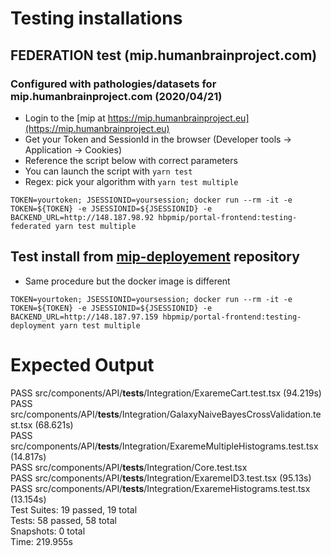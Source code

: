# Testing installations

## FEDERATION test (mip.humanbrainproject.com)

### Configured with pathologies/datasets for mip.humanbrainproject.com (2020/04/21)

- Login to the [mip at https://mip.humanbrainproject.eu](https://mip.humanbrainproject.eu)
- Get your Token and SessionId in the browser (Developer tools -> Application -> Cookies)
- Reference the script below with correct parameters
- You can launch the script with `yarn test`
- Regex: pick your algorithm with `yarn test multiple`

`TOKEN=yourtoken; JSESSIONID=yoursession; docker run --rm -it -e TOKEN=${TOKEN} -e JSESSIONID=${JSESSIONID} -e BACKEND_URL=http://148.187.98.92 hbpmip/portal-frontend:testing-federated yarn test multiple`

## Test install from [mip-deployement](https://github.com/HBPMedical/mip-deployment) repository

- Same procedure but the docker image is different

`TOKEN=yourtoken; JSESSIONID=yoursession; docker run --rm -it -e TOKEN=${TOKEN} -e JSESSIONID=${JSESSIONID} -e BACKEND_URL=http://148.187.97.159 hbpmip/portal-frontend:testing-deployment yarn test multiple`

# Expected Output

PASS src/components/API/**tests**/Integration/ExaremeCart.test.tsx (94.219s)  
PASS src/components/API/**tests**/Integration/GalaxyNaiveBayesCrossValidation.test.tsx (68.621s)  
PASS src/components/API/**tests**/Integration/ExaremeMultipleHistograms.test.tsx (14.817s)  
PASS src/components/API/**tests**/Integration/Core.test.tsx  
PASS src/components/API/**tests**/Integration/ExaremeID3.test.tsx (95.13s)  
PASS src/components/API/**tests**/Integration/ExaremeHistograms.test.tsx (13.154s)  
Test Suites: 19 passed, 19 total  
Tests: 58 passed, 58 total  
Snapshots: 0 total  
Time: 219.955s
